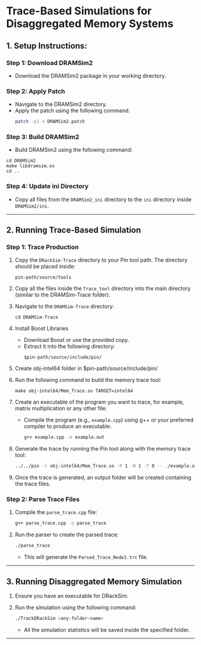 
# **Trace-Based Simulations for Disaggregated Memory Systems**

## **1. Setup Instructions:**

### **Step 1: Download DRAMSim2**
- Download the DRAMSim2 package in your working directory.

### **Step 2: Apply Patch**
- Navigate to the DRAMSim2 directory.
- Apply the patch using the following command:
  ```bash
  patch -p1 < DRAMSim2.patch
  ```

### **Step 3: Build DRAMSim2**
- Build DRAMSim2 using the following command:

```
cd DRAMSim2
make libdramsim.so
cd ..
```

### **Step 4: Update ini Directory**
- Copy all files from the `DRAMSim2_ini` directory to the `ini` directory inside `DRAMSim2/ini`.

---

## **2. Running Trace-Based Simulation**


### **Step 1: Trace Production**

1. Copy the `DRackSim-Trace` directory to your Pin tool path. The directory should be placed inside:
   ```
   pin-path/source/tools
   ```

2. Copy all the files inside the `Trace_tool` directory into the main directory (similar to the DRAMSim-Trace folder).

3. Navigate to the `DRAMSim-Trace` directory:
   ```
   cd DRAMSim-Trace
   ```
4. Install Boost Libraries
   - Download Boost or use the provided copy.
   - Extract it into the following directory:
     ```
     $pin-path/source/include/pin/
     ```
5. Create obj-intel64 folder in $pin-path/source/include/pin/

6. Run the following command to build the memory trace tool:
   ```
   make obj-intel64/Mem_Trace.so TARGET=intel64
   ```

7. Create an executable of the program you want to trace, for example, matrix multiplication or any other file:
   - Compile the program (e.g., `example.cpp`) using g++ or your preferred compiler to produce an executable:
     ```bash
     g++ example.cpp -o example.out
     ```

8. Generate the trace by running the Pin tool along with the memory trace tool:
   ```bash
   ../../pin -t obj-intel64/Mem_Trace.so -P 1 -N 1 -T 0 -- ./example.out
   ```

9. Once the trace is generated, an output folder will be created containing the trace files.

### **Step 2: Parse Trace Files**

1. Compile the `parse_trace.cpp` file:
   ```bash
   g++ parse_trace.cpp -o parse_trace
   ```

2. Run the parser to create the parsed trace:
   ```bash
   ./parse_trace
   ```

   - This will generate the `Parsed_Trace_Node1.trc` file.

---

## **3. Running Disaggregated Memory Simulation**

1. Ensure you have an executable for DRackSim.

2. Run the simulation using the following command:
   ```bash
   ./TrackDRackSim <any-folder-name>
   ```

   - All the simulation statistics will be saved inside the specified folder.

---
 
